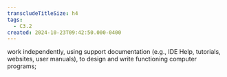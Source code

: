 ```yaml
---
transcludeTitleSize: h4
tags:
  - C3.2
created: 2024-10-23T09:42:50.000-0400
---
```

work independently, using support documentation (e.g., IDE Help, tutorials, websites, user manuals), to design and write functioning computer programs;